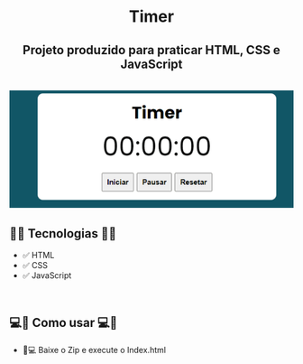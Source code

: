 
<h1 align="center">Timer</h1>
<h2 align="center">Projeto produzido para praticar HTML, CSS e JavaScript</h2>
<br>
<div align="center">
    <img width="700px" src="assets/img/Timer.gif" alt="Gif do Timer">
</div>


<h2>🚀🚀 Tecnologias 🚀🚀</h2>

* ✅ HTML
* ✅ CSS
* ✅ JavaScript

<br>
<h2> 💻📲 Como usar 💻📲 </h2>

* 📱💻 Baixe o Zip e execute o Index.html
